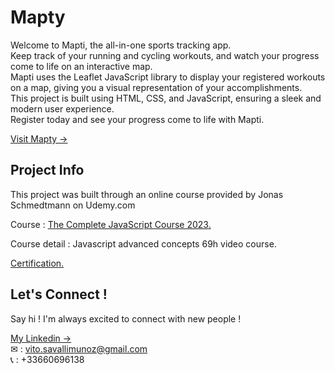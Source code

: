 # Mapty

Welcome to Mapti, the all-in-one sports tracking app. <br /> Keep track of your running and cycling workouts, and watch your progress come to life on an interactive map. <br /> Mapti uses the Leaflet JavaScript library to display your registered workouts on a map, giving you a visual representation of your accomplishments.<br /> This project is built using HTML, CSS, and JavaScript, ensuring a sleek and modern user experience. <br /> Register today and see your progress come to life with Mapti.

[Visit Mapty &#8594;](https://vito-mapty.netlify.app/)

## Project Info

This project was built through an online course provided by Jonas Schmedtmann on Udemy.com

Course : [The Complete JavaScript Course 2023.](https://www.udemy.com/course/the-complete-javascript-course/)

Course detail : Javascript advanced concepts 69h video course.

[Certification.](https://www.udemy.com/certificate/UC-c546146c-af07-4cbe-9461-bbb4f7f6402a/)

## Let's Connect !

Say hi ! I'm always excited to connect with new people !

[My Linkedin &#8594;](https://www.linkedin.com/in/vito-savalli/)  
&#9993; : vito.savallimunoz@gmail.com  
&#128222; : +33660696138

